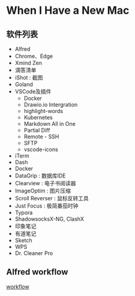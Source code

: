 When I Have a New Mac
==============


## 软件列表

- Alfred
- Chrome、Edge
- Xmind Zen
- 滴答清单
- iShot : 截图
- Goland
- VSCode及插件
  - Docker
  - Drawio.io Intergration
  - highlight-words
  - Kubernetes
  - Markdown All in One
  - Partial Diff
  - Remote - SSH 
  - SFTP
  - vscode-icons
- iTerm
- Dash
- Docker
- DataGrip : 数据库IDE
- Clearview : 电子书阅读器 
- ImageOptim : 图片压缩
- Scroll Reverser : 鼠标反转工具
- Just Focus : 极简番茄时钟
- Typora
- ShadowsocksX-NG, ClashX
- 印象笔记
- 有道笔记
- Sketch
- WPS
- Dr. Cleaner Pro

## Alfred workflow

[workflow](./alfred-workflow)